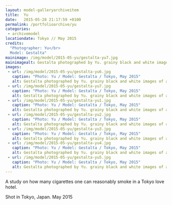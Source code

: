 ```yaml
---
layout: model-galleryarchiveitem
title:  Yu
date:   2015-05-28 21:17:59 +0100
permalink: /portfolioarchive/yu
categories:
 - archivemodel
locationdate: Tokyo // May 2015
credits:
  "Photographer: Yu</br>
  Model: Gestalta"
mainimage: /img/model/2015-05-yu/gestalta-yu7.jpg
mainimagealt: Gestalta photographed by Yu. grainy black and white images of a girl smoking in a hotel room
images:
 - url: /img/model/2015-05-yu/gestalta-yu6.jpg
   caption: "Photo: Yu / Model: Gestalta / Tokyo, May 2015"
   alt: Gestalta photographed by Yu. grainy black and white images of a girl smoking in a hotel room
 - url: /img/model/2015-05-yu/gestalta-yu7.jpg
   caption: "Photo: Yu / Model: Gestalta / Tokyo, May 2015"
   alt: Gestalta photographed by Yu. grainy black and white images of a girl smoking in a hotel room
 - url: /img/model/2015-05-yu/gestalta-yu1.jpg
   caption: "Photo: Yu / Model: Gestalta / Tokyo, May 2015"
   alt: Gestalta photographed by Yu. grainy black and white images of a girl smoking in a hotel room
 - url: /img/model/2015-05-yu/gestalta-yu2.jpg
   caption: "Photo: Yu / Model: Gestalta / Tokyo, May 2015"
   alt: Gestalta photographed by Yu. grainy black and white images of a girl smoking in a hotel room
 - url: /img/model/2015-05-yu/gestalta-yu3.jpg
   caption: "Photo: Yu / Model: Gestalta / Tokyo, May 2015"
   alt: Gestalta photographed by Yu. grainy black and white images of a girl smoking in a hotel room
 - url: /img/model/2015-05-yu/gestalta-yu4.jpg
   caption: "Photo: Yu / Model: Gestalta / Tokyo, May 2015"
   alt: Gestalta photographed by Yu. grainy black and white images of a girl smoking in a hotel room
 - url: /img/model/2015-05-yu/gestalta-yu5.jpg
   caption: "Photo: Yu / Model: Gestalta / Tokyo, May 2015"
   alt: Gestalta photographed by Yu. grainy black and white images of a girl smoking in a hotel room
---
```

A study on how many cigarettes one can reasonably smoke in a Tokyo love hotel.

Shot in Tokyo, Japan. May 2015

